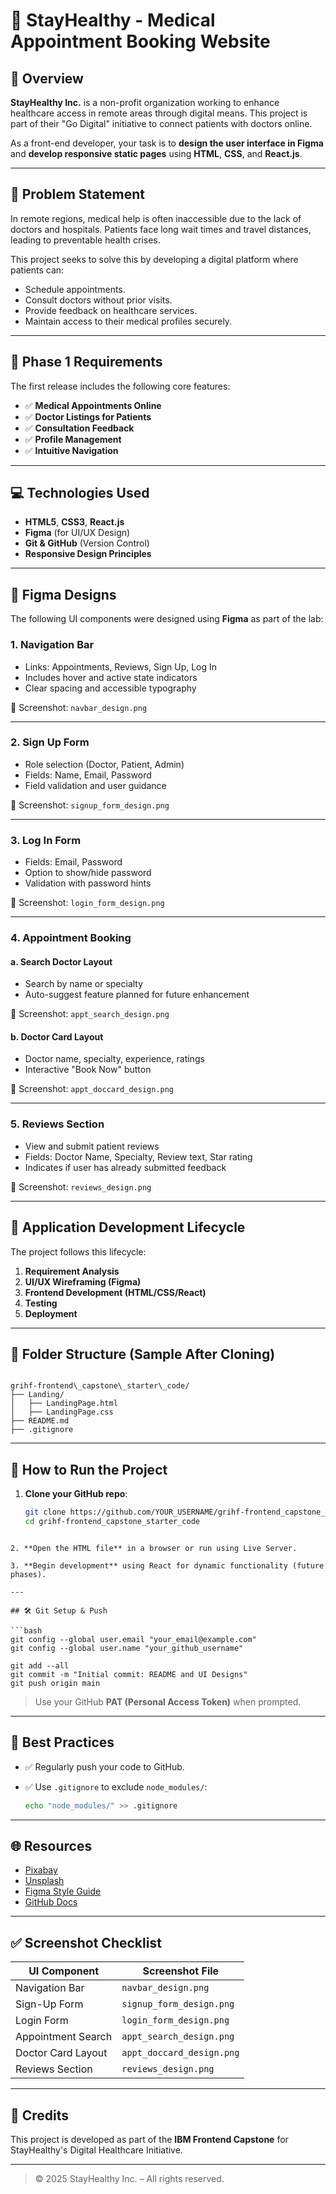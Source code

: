# 🏥 StayHealthy - Medical Appointment Booking Website

## 📖 Overview

**StayHealthy Inc.** is a non-profit organization working to enhance healthcare access in remote areas through digital means. This project is part of their "Go Digital" initiative to connect patients with doctors online.

As a front-end developer, your task is to **design the user interface in Figma** and **develop responsive static pages** using **HTML**, **CSS**, and **React.js**.

---

## 🧩 Problem Statement

In remote regions, medical help is often inaccessible due to the lack of doctors and hospitals. Patients face long wait times and travel distances, leading to preventable health crises.

This project seeks to solve this by developing a digital platform where patients can:
- Schedule appointments.
- Consult doctors without prior visits.
- Provide feedback on healthcare services.
- Maintain access to their medical profiles securely.

---

## 🎯 Phase 1 Requirements

The first release includes the following core features:

- ✅ **Medical Appointments Online**
- ✅ **Doctor Listings for Patients**
- ✅ **Consultation Feedback**
- ✅ **Profile Management**
- ✅ **Intuitive Navigation**

---

## 💻 Technologies Used

- **HTML5**, **CSS3**, **React.js**
- **Figma** (for UI/UX Design)
- **Git & GitHub** (Version Control)
- **Responsive Design Principles**

---

## 🎨 Figma Designs

The following UI components were designed using **Figma** as part of the lab:

### 1. Navigation Bar

- Links: Appointments, Reviews, Sign Up, Log In
- Includes hover and active state indicators
- Clear spacing and accessible typography

📸 Screenshot: `navbar_design.png`

---

### 2. Sign Up Form

- Role selection (Doctor, Patient, Admin)
- Fields: Name, Email, Password
- Field validation and user guidance

📸 Screenshot: `signup_form_design.png`

---

### 3. Log In Form

- Fields: Email, Password
- Option to show/hide password
- Validation with password hints

📸 Screenshot: `login_form_design.png`

---

### 4. Appointment Booking

#### a. Search Doctor Layout
- Search by name or specialty
- Auto-suggest feature planned for future enhancement

📸 Screenshot: `appt_search_design.png`

#### b. Doctor Card Layout
- Doctor name, specialty, experience, ratings
- Interactive "Book Now" button

📸 Screenshot: `appt_doccard_design.png`

---

### 5. Reviews Section

- View and submit patient reviews
- Fields: Doctor Name, Specialty, Review text, Star rating
- Indicates if user has already submitted feedback

📸 Screenshot: `reviews_design.png`

---

## 🧪 Application Development Lifecycle

The project follows this lifecycle:

1. **Requirement Analysis**
2. **UI/UX Wireframing (Figma)**
3. **Frontend Development (HTML/CSS/React)**
4. **Testing**
5. **Deployment**

---

## 📁 Folder Structure (Sample After Cloning)

```

grihf-frontend\_capstone\_starter\_code/
├── Landing/
│   ├── LandingPage.html
│   ├── LandingPage.css
├── README.md
├── .gitignore

```

---

## 🚀 How to Run the Project

1. **Clone your GitHub repo**:
   ```bash
   git clone https://github.com/YOUR_USERNAME/grihf-frontend_capstone_starter_code.git
   cd grihf-frontend_capstone_starter_code
  ```

2. **Open the HTML file** in a browser or run using Live Server.

3. **Begin development** using React for dynamic functionality (future phases).

---

## 🛠 Git Setup & Push

```bash
git config --global user.email "your_email@example.com"
git config --global user.name "your_github_username"

git add --all
git commit -m "Initial commit: README and UI Designs"
git push origin main
```

> Use your GitHub **PAT (Personal Access Token)** when prompted.

---

## 🚧 Best Practices

* ✅ Regularly push your code to GitHub.
* ✅ Use `.gitignore` to exclude `node_modules/`:

  ```bash
  echo "node_modules/" >> .gitignore
  ```

---

## 🌐 Resources

* [Pixabay](https://pixabay.com)
* [Unsplash](https://unsplash.com)
* [Figma Style Guide](https://www.figma.com)
* [GitHub Docs](https://docs.github.com)

---

## ✅ Screenshot Checklist

| UI Component       | Screenshot File           |
| ------------------ | ------------------------- |
| Navigation Bar     | `navbar_design.png`       |
| Sign-Up Form       | `signup_form_design.png`  |
| Login Form         | `login_form_design.png`   |
| Appointment Search | `appt_search_design.png`  |
| Doctor Card Layout | `appt_doccard_design.png` |
| Reviews Section    | `reviews_design.png`      |

---

## 👥 Credits

This project is developed as part of the **IBM Frontend Capstone** for StayHealthy's Digital Healthcare Initiative.

---

> © 2025 StayHealthy Inc. – All rights reserved.


